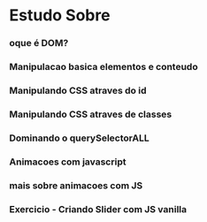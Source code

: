 # Estudo Sobre


### oque é DOM?

### Manipulacao basica elementos e conteudo

### Manipulando CSS atraves do id

### Manipulando CSS atraves de classes

### Dominando o querySelectorALL

### Animacoes com javascript

### mais sobre animacoes com JS

### Exercicio - Criando Slider com JS vanilla